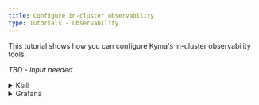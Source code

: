 ```yaml
---
title: Configure in-cluster observability
type: Tutorials - Observability
---
```

This tutorial shows how you can configure Kyma's in-cluster observability tools.

  *TBD - input needed*

<div tabs>
  <details>
  <summary>
  Kiali
  </summary>

  To configure Kiali, to the following:

  1. 
  1. 
  1. 


  </details>
  <details>
  <summary>
  Grafana
  </summary>

  To configure Grafana, do the following:

  1.
  2.
  3.

  </details>

</div>
